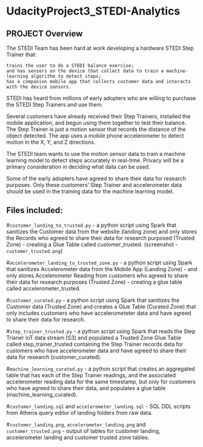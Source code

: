# UdacityProject3_STEDI-Analytics

## PROJECT Overview

The STEDI Team has been hard at work developing a hardware STEDI Step Trainer that:

    trains the user to do a STEDI balance exercise;
    and has sensors on the device that collect data to train a machine-learning algorithm to detect steps;
    has a companion mobile app that collects customer data and interacts with the device sensors.

STEDI has heard from millions of early adopters who are willing to purchase the STEDI Step Trainers and use them.

Several customers have already received their Step Trainers, installed the mobile application, and begun using them together to test their balance. The Step Trainer is just a motion sensor that records the distance of the object detected. The app uses a mobile phone accelerometer to detect motion in the X, Y, and Z directions.

The STEDI team wants to use the motion sensor data to train a machine learning model to detect steps accurately in real-time. Privacy will be a primary consideration in deciding what data can be used.

Some of the early adopters have agreed to share their data for research purposes. Only these customers’ Step Trainer and accelerometer data should be used in the training data for the machine learning model.

## Files included:

#`customer_landing_to_trusted.py` - a python script using Spark that sanitizes the Customer data from the website (landing zone) and only stores the Records who agreed to share their data for research purposed (Trusted Zone) - creating a Glue Table called customer_trusted. (screenshot - `customer_trusted.png`) 

#`accelerometer_landing_to_trusted_zone.py` - a python script using Spark that sanitizes Accelerometer data from the Mobile App (Landing Zone) - and only stores Accelerometer Reading from customers who agreed to share their data for research purposes (Trusted Zone) - creating a glue table called accelerometer_trusted.

#`customer_curated.py` - a python script using Spark that sanitizes the Customer data (Trusted Zone) and creates a Glue Table (Curated Zone) that only includes customers who have accelerometeter data and have agreed to share their data for research. 

#`step_trainer_trusted.py` - a python script using Spark that reads the Step Trianer IoT data stream (S3) and populated a Trusted Zone Glue Table called step_trainer_trusted containing the Step Trainer records data for customers who have accelerometer data and have agreed to share their data for research (customer_curated).

#`machine_learning_curated.py` - a python script that creates an aggregated table that has each of the Step Trainer readings, and the associated accelerometer reading data for the same timestamp, but only for customers who have agreed to share their data, and populates a glue table (machine_learning_curated).

#`customer_landing.sql` and `accelerometer_landing.sql` - SQL DDL scripts from Athena query editor of landing folders from raw data.

#`customer_landing.png`, `accelerometer_landing.png` and ` customer_trusted.png` - output of tables for customer landing, accelerometer landing and customer trusted zone tables.
